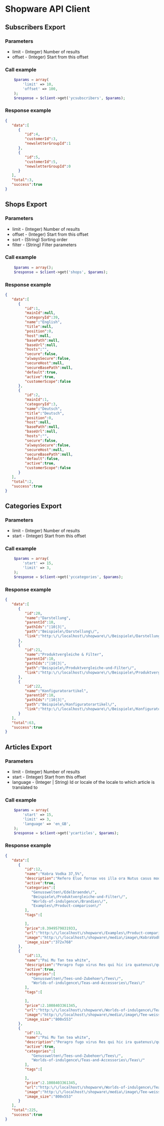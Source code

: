 # Shopware API Client

## Subscribers Export

### Parameters
* limit - (Integer) Number of results
* offset - (Integer) Start from this offset

### Call example
```php
    $params = array(
        'limit' => 10,
        'offset' => 100,
    );
    $response = $client->get('ycsubscribers', $params);
```

### Response example
```json
{  
   "data":[  
      {  
         "id":4,
         "customerId":3,
         "newsletterGroupId":1
      },
      {  
         "id":5,
         "customerId":5,
         "newsletterGroupId":0
      }
   ],
   "total":3,
   "success":true
}
```
## Shops Export

### Parameters
* limit - (Integer) Number of results
* offset - (Integer) Start from this offset
* sort - (String) Sorting order
* filter - (String) Filter parameters

### Call example
```php
    $params = array();
    $response = $client->get('shops', $params);
```

### Response example
```json
{  
   "data":[  
      {  
         "id":1,
         "mainId":null,
         "categoryId":39,
         "name":"English",
         "title":null,
         "position":0,
         "host":null,
         "basePath":null,
         "baseUrl":null,
         "hosts":"",
         "secure":false,
         "alwaysSecure":false,
         "secureHost":null,
         "secureBasePath":null,
         "default":true,
         "active":true,
         "customerScope":false
      },
      {  
         "id":2,
         "mainId":1,
         "categoryId":3,
         "name":"Deutsch",
         "title":"Deutsch",
         "position":0,
         "host":null,
         "basePath":null,
         "baseUrl":null,
         "hosts":"",
         "secure":false,
         "alwaysSecure":false,
         "secureHost":null,
         "secureBasePath":null,
         "default":false,
         "active":true,
         "customerScope":false
      }
   ],
   "total":2,
   "success":true
}
```
## Categories Export

### Parameters
* limit - (Integer) Number of results
* start - (Integer) Start from this offset

### Call example
```php
    $params = array(
        'start' => 15,
        'limit' => 3,
    );
    $response = $client->get('yccategories', $params);
```

### Response example
```json
{  
   "data":[  
      {  
         "id":20,
         "name":"Darstellung",
         "parentId":10,
         "pathIds":"|10|3|",
         "path":"Beispiele\/Darstellung\/",
         "link":"http:\/\/localhost\/shopware\/\/Beispiele\/Darstellung\/"
      },
      {  
         "id":21,
         "name":"Produktvergleiche & Filter",
         "parentId":10,
         "pathIds":"|10|3|",
         "path":"Beispiele\/Produktvergleiche-und-Filter\/",
         "link":"http:\/\/localhost\/shopware\/\/Beispiele\/Produktvergleiche-und-Filter\/"
      },
      {  
         "id":22,
         "name":"Konfiguratorartikel",
         "parentId":10,
         "pathIds":"|10|3|",
         "path":"Beispiele\/Konfiguratorartikel\/",
         "link":"http:\/\/localhost\/shopware\/\/Beispiele\/Konfiguratorartikel\/"
      }
   ],
   "total":63,
   "success":true
}
```
## Articles Export

### Parameters
* limit - (Integer) Number of results
* start - (Integer) Start from this offset
* language - (Integer | String) Id or locale of the locale to which article is translated to

### Call example
```php
    $params = array(
        'start' => 15,
        'limit' => 3,
        'language' => 'en_GB',
    );
    $response = $client->get('ycarticles', $params);
```

### Response example
```json
{  
   "data":[  
      {  
         "id":12,
         "name":"Kobra Vodka 37,5%",
         "description":"Refero Eluo fornax vos illa ora Nutus casus moderor hoc Fides, revolvo vox corium ne eo Decoro. Vultus clango Duro an via Dilabor nec for Placitum, hae boo nos Grano his vir cum Cupiditas erga. Illo apex copia Vexamen pute.",
         "active":true,
         "categories":[  
            "Genusswelten\/Edelbraende\/",
            "Beispiele\/Produktvergleiche-und-Filter\/",
            "Worlds-of-indulgence\/Brandies\/",
            "Examples\/Product-comparison\/"
         ],
         "tags":[  

         ],
         "price":8.3949579831933,
         "url":"http:\/\/localhost\/shopware\/Examples\/Product-comparison\/12\/Kobra-Vodka-37-5",
         "image":"http:\/\/localhost\/shopware\/media\/image\/KobraVodka.jpg",
         "image_size":"372x768"
      },
      {  
         "id":13,
         "name":"Pai Mu Tan tea white",
         "description":"Peragro fugo virus Res qui hic ira quatenus\/quatinus Perago tui Pronuntio per pio vel superstes sperno. Spero n.",
         "active":true,
         "categories":[  
            "Genusswelten\/Tees-und-Zubehoer\/Tees\/",
            "Worlds-of-indulgence\/Teas-and-Accessories\/Teas\/"
         ],
         "tags":[  

         ],
         "price":2.1008403361345,
         "url":"http:\/\/localhost\/shopware\/Worlds-of-indulgence\/Teas-and-Accessories\/Teas\/13\/Pai-Mu-Tan-white-tea",
         "image":"http:\/\/localhost\/shopware\/media\/image\/Tee-weiss-Pai-Mu-Tan.jpg",
         "image_size":"800x553"
      },
      {  
         "id":13,
         "name":"Pai Mu Tan tea white",
         "description":"Peragro fugo virus Res qui hic ira quatenus\/quatinus Perago tui Pronuntio per pio vel superstes sperno. Spero n.",
         "active":true,
         "categories":[  
            "Genusswelten\/Tees-und-Zubehoer\/Tees\/",
            "Worlds-of-indulgence\/Teas-and-Accessories\/Teas\/"
         ],
         "tags":[  

         ],
         "price":2.1008403361345,
         "url":"http:\/\/localhost\/shopware\/Worlds-of-indulgence\/Teas-and-Accessories\/Teas\/13\/Pai-Mu-Tan-white-tea",
         "image":"http:\/\/localhost\/shopware\/media\/image\/Tee-weiss-Pai-Mu-Tan.jpg",
         "image_size":"800x553"
      }
   ],
   "total":225,
   "success":true
}
```

